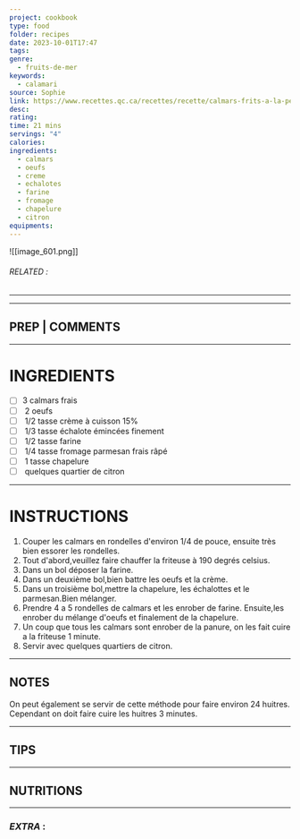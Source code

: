 ```yaml
---
project: cookbook
type: food
folder: recipes
date: 2023-10-01T17:47
tags: 
genre:
  - fruits-de-mer
keywords:
  - calamari
source: Sophie
link: https://www.recettes.qc.ca/recettes/recette/calmars-frits-a-la-perfection-120687
desc: 
rating: 
time: 21 mins
servings: "4"
calories: 
ingredients:
  - calmars
  - oeufs
  - creme
  - echalotes
  - farine
  - fromage
  - chapelure
  - citron
equipments:
---
```


![[image_601.png]]
###### *RELATED* : 
---


---
## PREP | COMMENTS



---
# INGREDIENTS

- [ ] 3 calmars frais
- [ ]  2 oeufs
- [ ]  1/2 tasse crème à cuisson 15%
- [ ]  1/3 tasse échalote émincées finement
- [ ]  1/2 tasse farine
- [ ]  1/4 tasse fromage parmesan frais râpé
- [ ]  1 tasse chapelure
- [ ]  quelques quartier de citron

---
# INSTRUCTIONS

1. Couper les calmars en rondelles d'environ 1/4 de pouce, ensuite très bien essorer les rondelles.
2. Tout d'abord,veuillez faire chauffer la friteuse à 190 degrés celsius.
3. Dans un bol déposer la farine.
4. Dans un deuxième bol,bien battre les oeufs et la crème.
5. Dans un troisième bol,mettre la chapelure, les échalottes et le parmesan.Bien mélanger.
6. Prendre 4 a 5 rondelles de calmars et les enrober de farine. Ensuite,les enrober du mélange d'oeufs et finalement de la chapelure.
7. Un coup que tous les calmars sont enrober de la panure, on les fait cuire a la friteuse 1 minute.
8. Servir avec quelques quartiers de citron.

---
## NOTES

On peut également se servir de cette méthode pour faire environ 24 huitres. Cependant on doit faire cuire les huitres 3 minutes.

---
## TIPS



---
## NUTRITIONS



---
### *EXTRA* :



